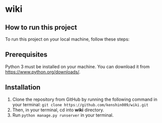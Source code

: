 # wiki

## How to run this project
To run this project on your local machine, follow these steps:

## Prerequisites
Python 3 must be installed on your machine. You can download it from https://www.python.org/downloads/.

## Installation
1. Clone the repository from GitHub by running the following command in your terminal: `git clone https://github.com/kenshin009/wiki.git`
2. Then, in your terminal, cd into **wiki** directory.
3. Run `python manage.py runserver` in your terminal.
